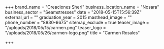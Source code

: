 +++
brand_name = "Creaciones Sheri"
business_location_name = "Nosara"
business_sector = "Seamstresses"
date = "2018-05-15T15:56:39Z"
external_url = ""
graduation_year = 2015
masthead_image = ""
phone_number = "8830-9675"
sitemap_exclude = true
teaser_image = "/uploads/2018/05/15/carmen.png"
teaser_logo = "/uploads/2018/05/26/carmen-logo.png"
title = "Carmen Rosales"

+++
